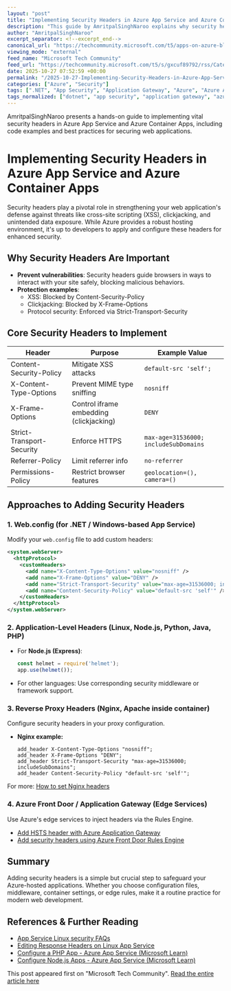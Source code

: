 ```yaml
---
layout: "post"
title: "Implementing Security Headers in Azure App Service and Azure Container Apps"
description: "This guide by AmritpalSinghNaroo explains why security headers are critical for web applications hosted on Azure App Service and Azure Container Apps. It details common security headers, demonstrates how to configure them using web.config, middleware, reverse proxies, or edge services, and provides concrete code snippets for .NET, Node.js, and Nginx. The article also links to official documentation for additional implementation scenarios."
author: "AmritpalSinghNaroo"
excerpt_separator: <!--excerpt_end-->
canonical_url: "https://techcommunity.microsoft.com/t5/apps-on-azure-blog/implementing-security-headers-in-azure-app-service-and-azure/ba-p/4464250"
viewing_mode: "external"
feed_name: "Microsoft Tech Community"
feed_url: "https://techcommunity.microsoft.com/t5/s/gxcuf89792/rss/Category?category.id=Azure"
date: 2025-10-27 07:52:59 +00:00
permalink: "/2025-10-27-Implementing-Security-Headers-in-Azure-App-Service-and-Azure-Container-Apps.html"
categories: ["Azure", "Security"]
tags: [".NET", "App Security", "Application Gateway", "Azure", "Azure App Service", "Azure Container Apps", "Azure Front Door", "Community", "Configuration", "Content Security Policy", "Express", "HTTP Headers", "Middleware", "Nginx", "Node.js", "Permissions Policy", "Referrer Policy", "Security", "Security Headers", "Strict Transport Security", "Web.config", "X Content Type Options", "X Frame Options"]
tags_normalized: ["dotnet", "app security", "application gateway", "azure", "azure app service", "azure container apps", "azure front door", "community", "configuration", "content security policy", "express", "http headers", "middleware", "nginx", "nodedotjs", "permissions policy", "referrer policy", "security", "security headers", "strict transport security", "webdotconfig", "x content type options", "x frame options"]
---
```


AmritpalSinghNaroo presents a hands-on guide to implementing vital security headers in Azure App Service and Azure Container Apps, including code examples and best practices for securing web applications.<!--excerpt_end-->

# Implementing Security Headers in Azure App Service and Azure Container Apps

Security headers play a pivotal role in strengthening your web application's defense against threats like cross-site scripting (XSS), clickjacking, and unintended data exposure. While Azure provides a robust hosting environment, it's up to developers to apply and configure these headers for enhanced security.

## Why Security Headers Are Important

- **Prevent vulnerabilities**: Security headers guide browsers in ways to interact with your site safely, blocking malicious behaviors.
- **Protection examples**:
  - XSS: Blocked by Content-Security-Policy
  - Clickjacking: Blocked by X-Frame-Options
  - Protocol security: Enforced via Strict-Transport-Security

## Core Security Headers to Implement

| Header                      | Purpose                                   | Example Value                                |
|-----------------------------|-------------------------------------------|----------------------------------------------|
| Content-Security-Policy     | Mitigate XSS attacks                      | `default-src 'self';`                        |
| X-Content-Type-Options      | Prevent MIME type sniffing                 | `nosniff`                                    |
| X-Frame-Options             | Control iframe embedding (clickjacking)    | `DENY`                                       |
| Strict-Transport-Security   | Enforce HTTPS                             | `max-age=31536000; includeSubDomains`        |
| Referrer-Policy             | Limit referrer info                        | `no-referrer`                                |
| Permissions-Policy          | Restrict browser features                  | `geolocation=(), camera=()`                  |

## Approaches to Adding Security Headers

### 1. Web.config (for .NET / Windows-based App Service)

Modify your `web.config` file to add custom headers:

```xml
<system.webServer>
  <httpProtocol>
    <customHeaders>
      <add name="X-Content-Type-Options" value="nosniff" />
      <add name="X-Frame-Options" value="DENY" />
      <add name="Strict-Transport-Security" value="max-age=31536000; includeSubDomains" />
      <add name="Content-Security-Policy" value="default-src 'self'" />
    </customHeaders>
  </httpProtocol>
</system.webServer>
```

### 2. Application-Level Headers (Linux, Node.js, Python, Java, PHP)

- For **Node.js (Express)**:

  ```js
  const helmet = require('helmet');
  app.use(helmet());
  ```

- For other languages: Use corresponding security middleware or framework support.

### 3. Reverse Proxy Headers (Nginx, Apache inside container)

Configure security headers in your proxy configuration.

- **Nginx example:**

  ```nginx
  add_header X-Content-Type-Options "nosniff";
  add_header X-Frame-Options "DENY";
  add_header Strict-Transport-Security "max-age=31536000; includeSubDomains";
  add_header Content-Security-Policy "default-src 'self'";
  ```

For more: [How to set Nginx headers](https://azureossd.github.io/2023/02/24/how-to-modify-nginx-headers/)

### 4. Azure Front Door / Application Gateway (Edge Services)

Use Azure's edge services to inject headers via the Rules Engine.

- [Add HSTS header with Azure Application Gateway](https://learn.microsoft.com/en-us/azure/application-gateway/hsts-http-headers-portal)
- [Add security headers using Azure Front Door Rules Engine](https://learn.microsoft.com/en-us/azure/frontdoor/front-door-security-headers)

## Summary

Adding security headers is a simple but crucial step to safeguard your Azure-hosted applications. Whether you choose configuration files, middleware, container settings, or edge rules, make it a routine practice for modern web development.

## References & Further Reading

- [App Service Linux security FAQs](https://azureossd.github.io/2023/02/28/security-faqs-app-service-linux/)
- [Editing Response Headers on Linux App Service](https://azureossd.github.io/2022/05/25/Editing-Response-Headers-on-Linux-App-Service/)
- [Configure a PHP App - Azure App Service (Microsoft Learn)](https://learn.microsoft.com/en-us/azure/app-service/configure-language-php?pivots=platform-linux)
- [Configure Node.js Apps - Azure App Service (Microsoft Learn)](https://learn.microsoft.com/en-us/azure/app-service/configure-language-nodejs?pivots=platform-linux)

This post appeared first on "Microsoft Tech Community". [Read the entire article here](https://techcommunity.microsoft.com/t5/apps-on-azure-blog/implementing-security-headers-in-azure-app-service-and-azure/ba-p/4464250)
